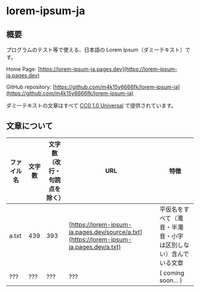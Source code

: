 
# lorem-ipsum-ja

## 概要

プログラムのテスト等で使える、日本語の Lorem Ipsum（ダミーテキスト）です。

Home Page: [https://lorem-ipsum-ja.pages.dev](https://lorem-ipsum-ja.pages.dev)

GitHub repository: [https://github.com/m4k15y6666fk/lorem-ipsum-ja](https://github.com/m4k15y6666fk/lorem-ipsum-ja)

ダミーテキストの文章はすべて [CC0 1.0 Universal](https://creativecommons.org/publicdomain/zero/1.0/) で提供されています。

## 文章について

|ファイル名|文字数|文字数（改行・句読点を除く）|URL|特徴|
|--------|-----|------------------------|---|---|
|a.txt   |439  |393                     |[https://lorem-ipsum-ja.pages.dev/source/a.txt](https://lorem-ipsum-ja.pages.dev/a.txt)|平仮名をすべて（濁音・半濁音・小字 は区別しない）含んでいる文章|
|???     |???  |???                     |???|( coming soon... )|
